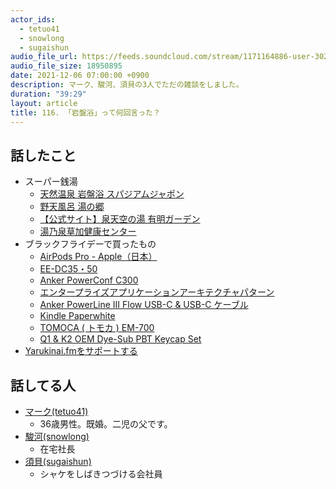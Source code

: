 ```yaml
---
actor_ids:
  - tetuo41
  - snowlong
  - sugaishun
audio_file_url: https://feeds.soundcloud.com/stream/1171164886-user-302747142-yarukinai-116-2021-12-06.mp3
audio_file_size: 18950895
date: 2021-12-06 07:00:00 +0900
description: マーク、駿河、須貝の3人でただの雑談をしました。
duration: "39:29"
layout: article
title: 116. 「岩盤浴」って何回言った？
---
```


## 話したこと
- スーパー銭湯
  - [天然温泉 岩盤浴 スパジアムジャポン](https://www.spajapo.com/)
  - [野天風呂 湯の郷](http://www.yuno310.com/)
  - [【公式サイト】泉天空の湯 有明ガーデン](https://www.shopping-sumitomo-rd.com/ariake/spa-izumi/)
  - [湯乃泉草加健康センター](http://www.yunoizumi.com/souka/)
- ブラックフライデーで買ったもの
  - [AirPods Pro - Apple（日本）](https://www.apple.com/jp/airpods-pro/)
  - [EE-DC35・50](https://www.zojirushi.co.jp/syohin/life/humidifier/ee-dc/)
  - [Anker PowerConf C300](https://www.ankerjapan.com/products/a3361)
  - [エンタープライズアプリケーションアーキテクチャパターン](https://www.amazon.co.jp/dp/B01B5MX2O2/)
  - [Anker PowerLine III Flow USB-C & USB-C ケーブル](https://www.amazon.co.jp/gp/product/B093L53HM4/)
  - [Kindle Paperwhite](https://www.amazon.co.jp/gp/product/B08N3J8GTX/)
  - [TOMOCA ( トモカ ) EM-700](https://www.soundhouse.co.jp/products/detail/item/227199/)
  - [Q1 & K2 OEM Dye-Sub PBT Keycap Set](https://www.keychron.com/collections/q1-k2-oem-dye-sub-pbt-keycap-set)
- [Yarukinai.fmをサポートする](https://note.com/tetuo41/circle)

## 話してる人
- [マーク(tetuo41)](https://twitter.com/tetuo41)
  - 36歳男性。既婚。二児の父です。
- [駿河(snowlong)](https://twitter.com/_snowlong)
  - 在宅社長
- [須貝(sugaishun)](https://twitter.com/sugaishun)
  - シャケをしばきつづける会社員
